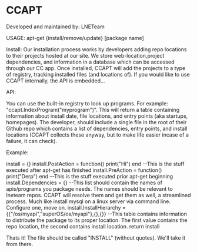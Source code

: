CCAPT
=====

Developed and maintained by: LNETeam

USAGE: apt-get {install/remove/update} [package name]

Install: Our installation process works by developers adding repo locations to their projects hosted at our site. We store web-location,project dependencies, and information in a database which can be accessed through our CC app. Once installed, CCAPT will add the projects to a type of registry, tracking installed files (and locations of). If you would like to use CCAPT internally, the API is embedded...

API:

You can use the built-in registry to look up programs. For example: "ccapt.IndexProgram("myprogram")". This will return a table containing information about install date, file locations, and entry points (aka startups, homepages). The developer, should include a single file in the root of their Github repo which contains a list of dependencies, entry points, and install locations (CCAPT collects these anyway, but to make life easier incase of a failure, it can check).

Example:

install = {}
install.PostAction = function() print("Hi") end --This is the stuff executed after apt-get has finished
install.PreAction = function() print("Derp") end --This is the stuff executed prior apt-get beginning
install.Dependencies = {} --This list should contain the names of apis/programs you package needs. The names should be relevant to lneteam repos. CCAPT will resolve them and get them as well, a streamlined process. Much like install mysql on a linux server via command line. Configure one, move on.
install.InstallHierarchy = {{"/os/myapi","superOS/os/myapi"},{},{}} --This table contains information to distribute the package to its proper location. The first value contains the repo location, the second contains install location.
return install

Thats it! The file should be called "INSTALL" (without quotes). We'll take it from there.


